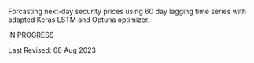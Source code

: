 Forcasting next-day security prices using 60 day lagging time series with adapted Keras LSTM and Optuna optimizer.

IN PROGRESS

Last Revised: 08 Aug 2023